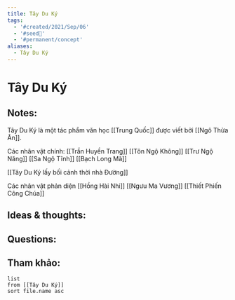 ```yaml
---
title: Tây Du Ký
tags:
  - '#created/2021/Sep/06'
  - '#seed🥜'
  - '#permanent/concept'
aliases:
  - Tây Du Ký
---
```

# Tây Du Ký

## Notes:
Tây Du Ký là một tác phẩm văn học [[Trung Quốc]] được viết bởi [[Ngô Thừa Ân]].

Các nhân vật chính:
[[Trần Huyền Trang]]
[[Tôn Ngộ Không]]
[[Trư Ngộ Năng]]
[[Sa Ngộ Tĩnh]]
[[Bạch Long Mã]]

[[Tây Du Ký lấy bối cảnh thời nhà Đường]]

Các nhân vật phản diện
[[Hồng Hài Nhi]]
[[Ngưu Ma Vương]]
[[Thiết Phiến Công Chúa]]

## Ideas & thoughts:

## Questions:


## Tham khảo:
```dataview
list
from [[Tây Du Ký]]
sort file.name asc
```